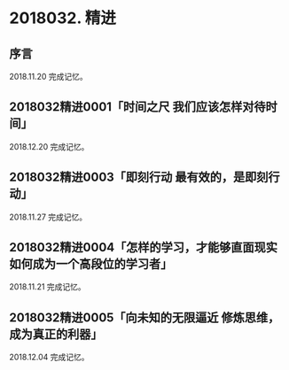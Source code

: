 # 2018032. 精进

## 序言

2018.11.20 完成记忆。

## 2018032精进0001「时间之尺 我们应该怎样对待时间」

2018.12.20 完成记忆。

## 2018032精进0003「即刻行动 最有效的，是即刻行动」

2018.11.27 完成记忆。

## 2018032精进0004「怎样的学习，才能够直面现实 如何成为一个高段位的学习者」

2018.11.21 完成记忆。

## 2018032精进0005「向未知的无限逼近 修炼思维，成为真正的利器」

2018.12.04 完成记忆。

